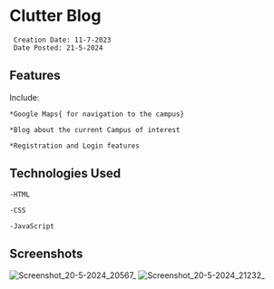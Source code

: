 # Clutter Blog
     Creation Date: 11-7-2023
     Date Posted: 21-5-2024

## Features
Include:

    *Google Maps{ for navigation to the campus}
    
    *Blog about the current Campus of interest
    
    *Registration and Login features


## Technologies Used

    -HTML
    
    -CSS
    
    -JavaScript

## Screenshots
  ![Screenshot_20-5-2024_20567_](https://github.com/Kelsie-alice/Clutter-Blog/assets/87877867/0c67d612-e5fb-4f39-a5ab-30b07b273f5c)
  ![Screenshot_20-5-2024_21232_](https://github.com/Kelsie-alice/Clutter-Blog/assets/87877867/eb12fe19-7c8a-446c-a2a6-ed42567fac7b)

